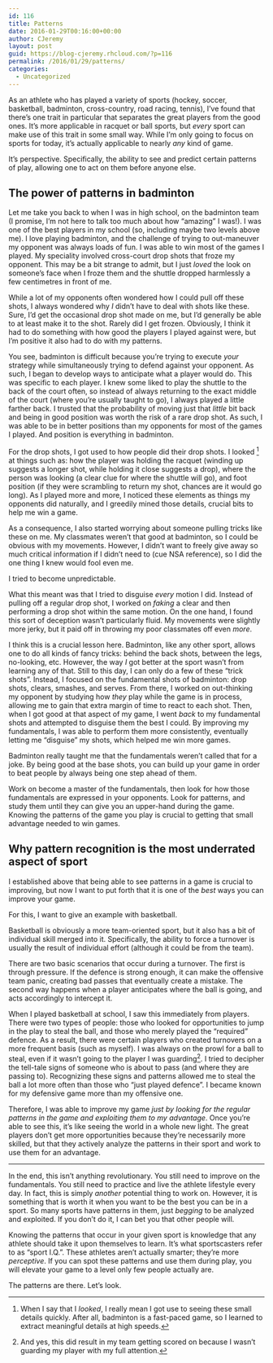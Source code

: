 ```yaml
---
id: 116
title: Patterns
date: 2016-01-29T00:16:00+00:00
author: CJeremy
layout: post
guid: https://blog-cjeremy.rhcloud.com/?p=116
permalink: /2016/01/29/patterns/
categories:
  - Uncategorized
---
```

As an athlete who has played a variety of sports (hockey, soccer, basketball, badminton, cross-country, road racing, tennis), I&#8217;ve found that there&#8217;s one trait in particular that separates the great players from the good ones. It&#8217;s more applicable in racquet or ball sports, but _every_ sport can make use of this trait in some small way. While I&#8217;m only going to focus on sports for today, it&#8217;s actually applicable to nearly _any_ kind of game.

It&#8217;s perspective. Specifically, the ability to see and predict certain patterns of play, allowing one to act on them before anyone else.

## The power of patterns in badminton

Let me take you back to when I was in high school, on the badminton team (I promise, I&#8217;m not here to talk too much about how &#8220;amazing&#8221; I was!). I was one of the best players in my school (so, including maybe two levels above me). I love playing badminton, and the challenge of trying to out-maneuver my opponent was always loads of fun. I was able to win most of the games I played. My speciality involved cross-court drop shots that froze my opponent. This may be a bit strange to admit, but I just _loved_ the look on someone&#8217;s face when I froze them and the shuttle dropped harmlessly a few centimetres in front of me.

While a lot of my opponents often wondered how I could pull off these shots, I always wondered why _I_ didn&#8217;t have to deal with shots like these. Sure, I&#8217;d get the occasional drop shot made on me, but I&#8217;d generally be able to at least make it to the shot. Rarely did I get frozen. Obviously, I think it had to do something with how good the players I played against were, but I&#8217;m positive it also had to do with my patterns.

You see, badminton is difficult because you&#8217;re trying to execute _your_ strategy while simultaneously trying to defend against your opponent. As such, I began to develop ways to anticipate what a player would do. This was specific to each player. I knew some liked to play the shuttle to the back of the court often, so instead of always returning to the exact middle of the court (where you&#8217;re usually taught to go), I always played a little farther back. I trusted that the probability of moving just that _little_ bit back and being in good position was worth the risk of a rare drop shot. As such, I was able to be in better positions than my opponents for most of the games I played. And position is everything in badminton.

For the drop shots, I got used to how people did their drop shots. I looked [^1] at things such as: how the player was holding the racquet (winding up suggests a longer shot, while holding it close suggests a drop), where the person was looking (a clear clue for where the shuttle will go), and foot position (if they were scrambling to return my shot, chances are it would go long). As I played more and more, I noticed these elements as things my opponents did naturally, and I greedily mined those details, crucial bits to help me win a game.

As a consequence, I also started worrying about someone pulling tricks like these on me. My classmates weren&#8217;t that good at badminton, so I could be obvious with my movements. However, I didn&#8217;t want to freely give away so much critical information if I didn&#8217;t need to (cue NSA reference), so I did the one thing I knew would fool even me.

I tried to become unpredictable.

What this meant was that I tried to disguise _every_ motion I did. Instead of pulling off a regular drop shot, I worked on _faking_ a clear and then performing a drop shot within the same motion. On the one hand, I found this sort of deception wasn&#8217;t particularly fluid. My movements were slightly more jerky, but it paid off in throwing my poor classmates off even _more_.

I think this is a crucial lesson here. Badminton, like any other sport, allows one to do all kinds of fancy tricks: behind the back shots, between the legs, no-looking, etc. However, the way _I_ got better at the sport wasn&#8217;t from learning any of that. Still to this day, I can only do a few of these &#8220;trick shots&#8221;. Instead, I focused on the fundamental shots of badminton: drop shots, clears, smashes, and serves. From there, I worked on out-thinking my opponent by studying how _they_ play while the game is in process, allowing me to gain that extra margin of time to react to each shot. Then, when I got good at that aspect of my game, I went _back_ to my fundamental shots and attempted to disguise them the best I could. By improving my fundamentals, I was able to perform them more consistently, eventually letting me &#8220;disguise&#8221; my shots, which helped me win more games.

Badminton really taught me that the fundamentals weren&#8217;t called that for a joke. By being good at the base shots, you can build up your game in order to beat people by always being one step ahead of them.

Work on become a master of the fundamentals, then look for how those fundamentals are expressed in your opponents. Look for patterns, and study them until they can give you an upper-hand during the game. Knowing the patterns of the game you play is crucial to getting that small advantage needed to win games.

## Why pattern recognition is the most underrated aspect of sport

I established above that being able to see patterns in a game is crucial to improving, but now I want to put forth that it is one of the _best_ ways you can improve your game.

For this, I want to give an example with basketball.

Basketball is obviously a more team-oriented sport, but it also has a bit of individual skill merged into it. Specifically, the ability to force a turnover is usually the result of individual effort (although it could be from the team).

There are two basic scenarios that occur during a turnover. The first is through pressure. If the defence is strong enough, it can make the offensive team panic, creating bad passes that eventually create a mistake. The second way happens when a player anticipates where the ball is going, and acts accordingly to intercept it.

When I played basketball at school, I saw this immediately from players. There were two types of people: those who looked for opportunities to jump in the play to steal the ball, and those who merely played the &#8220;required&#8221; defence. As a result, there were certain players who created turnovers on a more frequent basis (such as myself). I was always on the prowl for a ball to steal, even if it wasn&#8217;t going to the player I was guarding[^2]. I tried to decipher the tell-tale signs of someone who is about to pass (and where they are passing to). Recognizing these signs and patterns allowed me to steal the ball a lot more often than those who &#8220;just played defence&#8221;. I became known for my defensive game more than my offensive one.

Therefore, I was able to improve my game _just by looking for the regular patterns in the game and exploiting them to my advantage_. Once you&#8217;re able to see this, it&#8217;s like seeing the world in a whole new light. The great players don&#8217;t get more opportunities because they&#8217;re necessarily more skilled, but that they actively analyze the patterns in their sport and work to use them for an advantage.

* * *

In the end, this isn&#8217;t anything revolutionary. You still need to improve on the fundamentals. You still need to practice and live the athlete lifestyle every day. In fact, this is simply _another_ potential thing to work on. However, it is something that is worth it when you want to be the best you can be in a sport. So many sports have patterns in them, just _begging_ to be analyzed and exploited. If you don&#8217;t do it, I can bet you that other people will.

Knowing the patterns that occur in your given sport is knowledge that any athlete should take it upon themselves to learn. It&#8217;s what sportscasters refer to as &#8220;sport I.Q.&#8221;. These athletes aren&#8217;t actually smarter; they&#8217;re more _perceptive_. If you can spot these patterns and use them during play, you will elevate your game to a level only few people actually are.

The patterns are there. Let&#8217;s look.

[^1]: When I say that I _looked_, I really mean I got use to seeing these small details quickly. After all, badminton is a fast-paced game, so I learned to extract meaningful details at high speeds.
  
[^2]: And yes, this did result in my team getting scored on because I wasn&#8217;t guarding my player with my full attention.